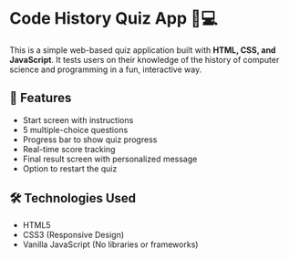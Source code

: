 # Code History Quiz App 🧠💻

This is a simple web-based quiz application built with **HTML, CSS, and JavaScript**. It tests users on their knowledge 
of the history of computer science and programming in a fun, 
interactive way.

## 🚀 Features

- Start screen with instructions
- 5 multiple-choice questions
- Progress bar to show quiz progress
- Real-time score tracking
- Final result screen with personalized message
- Option to restart the quiz

## 🛠 Technologies Used

- HTML5
- CSS3 (Responsive Design)
- Vanilla JavaScript (No libraries or frameworks)
